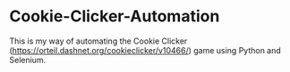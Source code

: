 # Cookie-Clicker-Automation
This is my way of automating the Cookie Clicker (https://orteil.dashnet.org/cookieclicker/v10466/) game using Python and Selenium.

